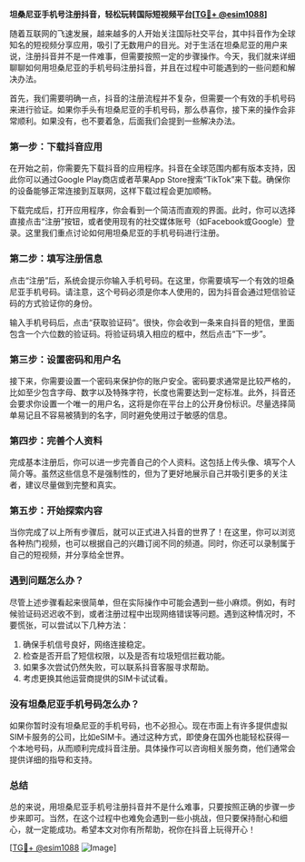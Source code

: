 **坦桑尼亚手机号注册抖音，轻松玩转国际短视频平台[[TG💪+ @esim1088](https://t.me/s/esim1088)]**

随着互联网的飞速发展，越来越多的人开始关注国际社交平台，其中抖音作为全球知名的短视频分享应用，吸引了无数用户的目光。对于生活在坦桑尼亚的用户来说，注册抖音并不是一件难事，但需要按照一定的步骤操作。今天，我们就来详细聊聊如何用坦桑尼亚的手机号码注册抖音，并且在过程中可能遇到的一些问题和解决办法。

首先，我们需要明确一点，抖音的注册流程并不复杂，但需要一个有效的手机号码来进行验证。如果你手头有坦桑尼亚的手机号码，那么恭喜你，接下来的操作会非常顺利。如果没有，也不要着急，后面我们会提到一些解决办法。

### **第一步：下载抖音应用**

在开始之前，你需要先下载抖音的应用程序。抖音在全球范围内都有版本支持，因此你可以通过Google Play商店或者苹果App Store搜索“TikTok”来下载。确保你的设备能够正常连接到互联网，这样下载过程会更加顺畅。

下载完成后，打开应用程序，你会看到一个简洁而直观的界面。此时，你可以选择直接点击“注册”按钮，或者使用现有的社交媒体账号（如Facebook或Google）登录。这里我们重点讨论如何用坦桑尼亚的手机号码进行注册。

### **第二步：填写注册信息**

点击“注册”后，系统会提示你输入手机号码。在这里，你需要填写一个有效的坦桑尼亚手机号码。请注意，这个号码必须是你本人使用的，因为抖音会通过短信验证码的方式验证你的身份。

输入手机号码后，点击“获取验证码”。很快，你会收到一条来自抖音的短信，里面包含一个六位数的验证码。将验证码填入相应的框中，然后点击“下一步”。

### **第三步：设置密码和用户名**

接下来，你需要设置一个密码来保护你的账户安全。密码要求通常是比较严格的，比如至少包含字母、数字以及特殊字符，长度也需要达到一定标准。此外，抖音还会要求你设置一个唯一的用户名，这将是你在平台上的公开身份标识。尽量选择简单易记且不容易被猜到的名字，同时避免使用过于敏感的信息。

### **第四步：完善个人资料**

完成基本注册后，你可以进一步完善自己的个人资料。这包括上传头像、填写个人简介等。虽然这些信息不是强制性的，但为了更好地展示自己并吸引更多的关注者，建议尽量做到完整和真实。

### **第五步：开始探索内容**

当你完成了以上所有步骤后，就可以正式进入抖音的世界了！在这里，你可以浏览各种热门视频，也可以根据自己的兴趣订阅不同的频道。同时，你还可以录制属于自己的短视频，并分享给全世界。

### **遇到问题怎么办？**

尽管上述步骤看起来很简单，但在实际操作中可能会遇到一些小麻烦。例如，有时候验证码迟迟收不到，或者注册过程中出现网络错误等问题。遇到这种情况时，不要慌张，可以尝试以下几种方法：

1. 确保手机信号良好，网络连接稳定。
2. 检查是否开启了短信权限，以及是否有垃圾短信拦截功能。
3. 如果多次尝试仍然失败，可以联系抖音客服寻求帮助。
4. 考虑更换其他运营商提供的SIM卡试试看。

### **没有坦桑尼亚手机号码怎么办？**

如果你暂时没有坦桑尼亚的手机号码，也不必担心。现在市面上有许多提供虚拟SIM卡服务的公司，比如eSIM卡。通过这种方式，即使身在国外也能轻松获得一个本地号码，从而顺利完成抖音注册。具体操作可以咨询相关服务商，他们通常会提供详细的指导和支持。

### **总结**

总的来说，用坦桑尼亚手机号注册抖音并不是什么难事，只要按照正确的步骤一步步来即可。当然，在这个过程中也难免会遇到一些小挑战，但只要保持耐心和细心，就一定能成功。希望本文对你有所帮助，祝你在抖音上玩得开心！

[[TG💪+ @esim1088](https://t.me/s/esim1088) ![Image](https://i.postimg.cc/4NQfJmqS/Snipaste-2025-05-13-00-14-12.png)]